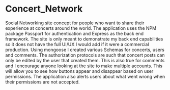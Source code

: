# Concert_Network
<p> Social Networking site concept for people who want to share their experience at concerts around the world. The application uses the NPM package Passport for authentication and Express as the back end framework. The site is only meant to demonstrate my back end capabilities so it does not have the full UI/UX I would add if it were a commercial production. Using mongoose I created various Schemas for concerts, users and comments. The authorization protocols are such that concert posts can only be edited by the user that created them. This is also true for comments and I encourage anyone looking at the site to make multiple accounts. This will allow you to see how buttons appear and disappear based on user permissions. The application also alerts users about what went wrong when their permissions are not accepted.</p>
